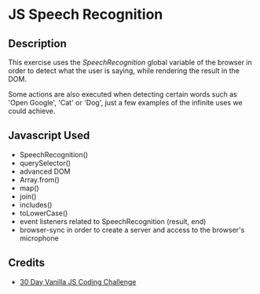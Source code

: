 # JS Speech Recognition

## Description

This exercise uses the *SpeechRecognition* global variable of the browser in order to detect what the user is saying, while rendering the result in the DOM.

Some actions are also executed when detecting certain words such as 'Open Google', 'Cat' or 'Dog', just a few examples of the infinite uses we could achieve. 

## Javascript Used

* SpeechRecognition()
* querySelector()
* advanced DOM
* Array.from()
* map()
* join()
* includes()
* toLowerCase()
* event listeners related to SpeechRecognition (result, end)
* browser-sync in order to create a server and access to the browser's microphone

## Credits

* [30 Day Vanilla JS Coding Challenge](https://javascript30.com/)

